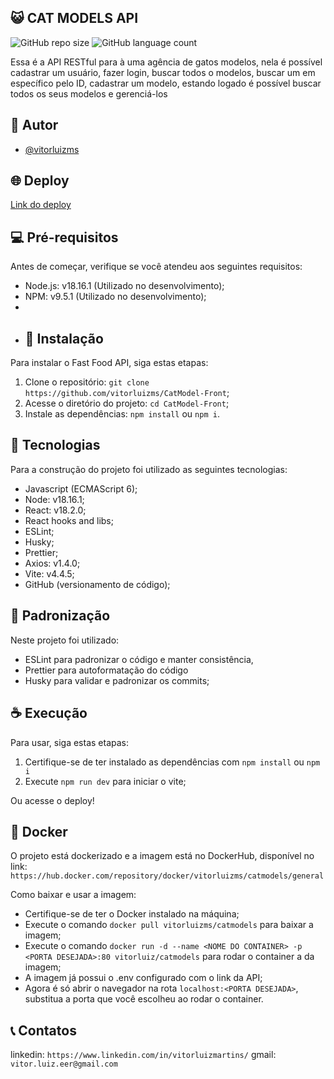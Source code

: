 ## 😺 CAT MODELS API

![GitHub repo size](https://img.shields.io/github/repo-size/vitorluizms/CatModel-Front?style=for-the-badge)
![GitHub language count](https://img.shields.io/github/languages/count/vitorluizms/CatModel-Front?style=for-the-badge)

Essa é a API RESTful para à uma agência de gatos modelos, nela é possível cadastrar um usuário, fazer login, buscar todos o modelos, buscar um em específico pelo ID, cadastrar um modelo, estando logado é possível buscar todos os seus modelos e gerenciá-los

## 👤 Autor

- [@vitorluizms](https://www.github.com/vitorluizms)

## 🌐 Deploy

[Link do deploy](https://cat-model.vercel.app)

## 💻 Pré-requisitos

Antes de começar, verifique se você atendeu aos seguintes requisitos:

- Node.js: v18.16.1 (Utilizado no desenvolvimento);
- NPM: v9.5.1 (Utilizado no desenvolvimento);
-
- ## 🚀 Instalação

Para instalar o Fast Food API, siga estas etapas:

1. Clone o repositório: `git clone https://github.com/vitorluizms/CatModel-Front`;
2. Acesse o diretório do projeto: `cd CatModel-Front`;
3. Instale as dependências: `npm install` ou `npm i`.

## 🔧 Tecnologias

Para a construção do projeto foi utilizado as seguintes tecnologias:

- Javascript (ECMAScript 6);
- Node: v18.16.1;
- React: v18.2.0;
- React hooks and libs;
- ESLint;
- Husky;
- Prettier;
- Axios: v1.4.0;
- Vite: v4.4.5;
- GitHub (versionamento de código);

## 📏 Padronização

Neste projeto foi utilizado:

- ESLint para padronizar o código e manter consistência,
- Prettier para autoformatação do código
- Husky para validar e padronizar os commits;

## ☕ Execução

Para usar, siga estas etapas:

1. Certifique-se de ter instalado as dependências com `npm install` ou `npm i`
2. Execute `npm run dev` para iniciar o vite;

Ou acesse o deploy!

## 🐋 Docker

O projeto está dockerizado e a imagem está no DockerHub, disponível no link: `https://hub.docker.com/repository/docker/vitorluizms/catmodels/general`

Como baixar e usar a imagem: 

- Certifique-se de ter o Docker instalado na máquina;
- Execute o comando `docker pull vitorluizms/catmodels` para baixar a imagem;
- Execute o comando `docker run -d --name <NOME DO CONTAINER> -p <PORTA DESEJADA>:80 vitorluiz/catmodels` para rodar o container a da imagem;
- A imagem já possui o .env configurado com o link da API;
- Agora é só abrir o navegador na rota `localhost:<PORTA DESEJADA>`, substitua a porta que você escolheu ao rodar o container.

## 📞 Contatos

linkedin: `https://www.linkedin.com/in/vitorluizmartins/`
gmail: `vitor.luiz.eer@gmail.com`
